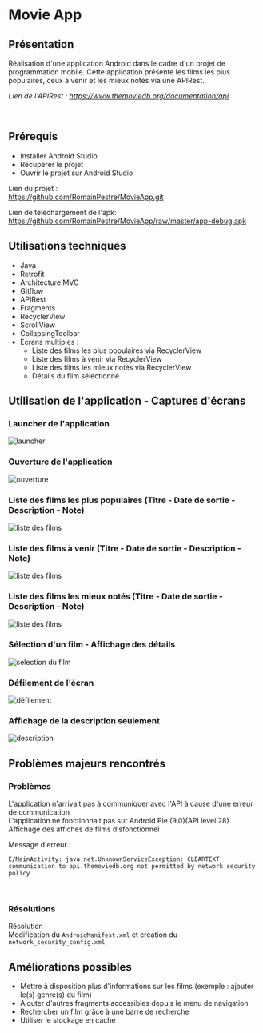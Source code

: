 # Movie App

## Présentation

Réalisation d'une application Android dans le cadre d'un projet de programmation mobile.
Cette application présente les films les plus populaires, ceux à venir et les mieux notés via une APIRest.

<i>Lien de l'APIRest : https://www.themoviedb.org/documentation/api</i>

<br/>

## Prérequis

- Installer Android Studio </br>
- Récupérer le projet </br>
- Ouvrir le projet sur Android Studio </br>

Lien du projet : </br>
<https://github.com/RomainPestre/MovieApp.git> </br>

Lien de téléchargement de l'apk: <https://github.com/RomainPestre/MovieApp/raw/master/app-debug.apk>

## Utilisations techniques

- Java </br>
- Retrofit </br>
- Architecture MVC </br>
- Gitflow </br>
- APIRest </br>
- Fragments </br>
- RecyclerView </br>
- ScrollView </br>
- CollapsingToolbar </br>
- Ecrans multiples : </br>
	- Liste des films les plus populaires via RecyclerView </br>
	- Liste des films à venir via RecyclerView </br>
	- Liste des films les mieux notés via RecyclerView </br>
	- Détails du film sélectionné </br>

## Utilisation de l'application - Captures d'écrans

### Launcher de l'application
<img src="readme_pics/0.PNG" alt="launcher"> </br>

### Ouverture de l'application
<img src="readme_pics/1.PNG" alt="ouverture"> </br>

### Liste des films les plus populaires (Titre - Date de sortie - Description - Note)
<img src="readme_pics/2.PNG" alt="liste des films"> </br>

### Liste des films à venir (Titre - Date de sortie - Description - Note)
<img src="readme_pics/3.PNG" alt="liste des films"> </br>

### Liste des films les mieux notés (Titre - Date de sortie - Description - Note)
<img src="readme_pics/4.PNG" alt="liste des films"> </br>

### Sélection d'un film - Affichage des détails
<img src="readme_pics/5.PNG" alt="selection du film"> </br>

### Défilement de l'écran
<img src="readme_pics/6.PNG" alt="défilement"> </br>

### Affichage de la description seulement
<img src="readme_pics/7.PNG" alt="description"> </br>

## Problèmes majeurs rencontrés

### Problèmes
L'application n'arrivait pas à communiquer avec l'API à cause d'une erreur de communication </br>
L'application ne fonctionnait pas sur Android Pie (9.0)(API level 28) </br>
Affichage des affiches de films disfonctionnel </br>

Message d'erreur : </br>
```
E/MainActivity: java.net.UnknownServiceException: CLEARTEXT communication to api.themoviedb.org not permitted by network security policy
```

 </br>

### Résolutions

Résolution : </br>
Modification du ```AndroidManifest.xml``` et création du ```network_security_config.xml``` </br>

## Améliorations possibles

- Mettre à disposition plus d'informations sur les films (exemple : ajouter le(s) genre(s) du film) </br>
- Ajouter d'autres fragments accessibles depuis le menu de navigation </br>
- Rechercher un film grâce à une barre de recherche </br>
- Utiliser le stockage en cache </br>
